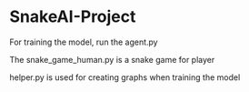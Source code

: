 # SnakeAI-Project

For training the model, run the agent.py

The snake_game_human.py is a snake game for player

helper.py is used for creating graphs when training the model